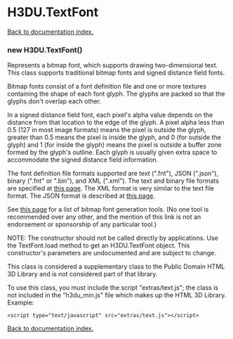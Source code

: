 # H3DU.TextFont

[Back to documentation index.](index.md)

<a name='H3DU.TextFont'></a>
### new H3DU.TextFont()

Represents a bitmap font, which supports drawing two-dimensional
text. This class supports
traditional bitmap fonts and signed distance field fonts.

Bitmap fonts consist of a font definition file and one
or more textures containing the shape of each font glyph. The glyphs
are packed so that the glyphs don't overlap each other.

In a signed distance field font, each pixel's alpha value depends on the
distance from that location to the edge of the glyph. A pixel alpha less
than 0.5 (127 in most image formats) means the pixel is outside the
glyph, greater than 0.5 means the pixel is inside the glyph, and 0 (for
outside the glyph) and 1 (for inside the glyph) means the pixel is
outside a buffer zone formed by the glyph's outline. Each glyph is usually
given extra space to accommodate the signed distance field information.

The font definition file formats supported are text (".fnt"),
JSON (".json"), binary (".fnt" or ".bin"), and XML (".xml").
The text and binary file formats are specified at
<a href="http://www.angelcode.com/products/bmfont/doc/file_format.md">this
page</a>. The XML format is very similar to the text file format.
The JSON format is described at
<a href="https://github.com/Jam3/load-bmfont/blob/master/json-spec.md">this
page</a>.

See <a href="https://github.com/mattdesl/text-modules#bitmap-text">this page</a>
for a list of bitmap font generation tools. (No one tool is recommended over any
other, and the mention of this link is not an endorsement or sponsorship
of any particular tool.)

NOTE: The constructor should not be called directly by applications.
Use the TextFont.load method to get an H3DU.TextFont object. This
constructor's parameters are undocumented and are subject to change.

This class is considered a supplementary class to the
Public Domain HTML 3D Library and is not considered part of that
library.

To use this class, you must include the script "extras/text.js"; the
class is not included in the "h3du_min.js" file which makes up
the HTML 3D Library. Example:

    <script type="text/javascript" src="extras/text.js"></script>

[Back to documentation index.](index.md)
